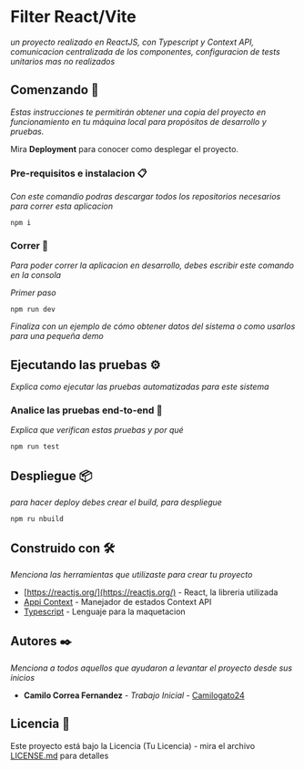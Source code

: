 # Filter React/Vite

_un proyecto realizado en ReactJS, con Typescript y Context API, comunicacion centralizada de los componentes, configuracion de tests unitarios mas no realizados_

## Comenzando 🚀

_Estas instrucciones te permitirán obtener una copia del proyecto en funcionamiento en tu máquina local para propósitos de desarrollo y pruebas._

Mira **Deployment** para conocer como desplegar el proyecto.


### Pre-requisitos e instalacion 📋

_Con este comandio podras descargar todos los repositorios necesarios para correr esta aplicacion_

```
npm i
```

### Correr 🔧

_Para poder correr la aplicacion en desarrollo, debes escribir este comando en la consola_

_Primer paso_

```
npm run dev 
```

_Finaliza con un ejemplo de cómo obtener datos del sistema o como usarlos para una pequeña demo_

## Ejecutando las pruebas ⚙️

_Explica como ejecutar las pruebas automatizadas para este sistema_

### Analice las pruebas end-to-end 🔩

_Explica que verifican estas pruebas y por qué_

```
npm run test
```

## Despliegue 📦

_para hacer deploy debes crear el build, para despliegue_

```
npm ru nbuild
```

## Construido con 🛠️

_Menciona las herramientas que utilizaste para crear tu proyecto_

* [https://reactjs.org/](https://reactjs.org/) - React, la libreria utilizada
* [Appi Context](https://es.reactjs.org/docs/context.html) - Manejador de estados Context API
* [Typescript](https://www.typescriptlang.org/) - Lenguaje para la maquetacion

## Autores ✒️

_Menciona a todos aquellos que ayudaron a levantar el proyecto desde sus inicios_

* **Camilo Correa Fernandez** - *Trabajo Inicial* - [Camilogato24](https://github.com/Camilogato24)

## Licencia 📄

Este proyecto está bajo la Licencia (Tu Licencia) - mira el archivo [LICENSE.md](LICENSE.md) para detalles
